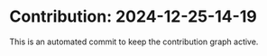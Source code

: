 # Contribution: 2024-12-25-14-19
This is an automated commit to keep the contribution graph active.
